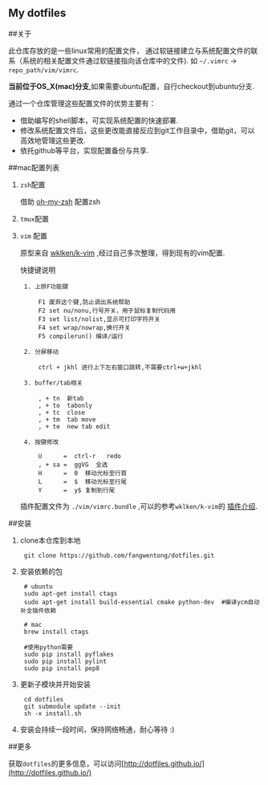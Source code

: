 My dotfiles
---

##关于

此仓库存放的是一些linux常用的配置文件，
通过软链接建立与系统配置文件的联系（系统的相关配置文件通过软链接指向该仓库中的文件).
如 `~/.vimrc` ->  `repo_path/vim/vimrc`.

**当前位于OS_X(mac)分支**,如果需要ubuntu配置，自行checkout到ubuntu分支.

通过一个仓库管理这些配置文件的优势主要有：

- 借助编写的shell脚本，可实现系统配置的快速部署.
- 修改系统配置文件后，这些更改能直接反应到git工作目录中，借助git，可以高效地管理这些更改.
- 依托github等平台，实现配置备份与共享.



##mac配置列表

1. `zsh`配置

    借助 [oh-my-zsh](https://github.com/robbyrussell/oh-my-zsh) 配置zsh

2. `tmux`配置

3. `vim` 配置

    原型来自 [wklken/k-vim](https://github.com/wklken/k-vim) ,经过自己多次整理，得到现有的vim配置.

    快捷键说明

        1. 上排F功能键

            F1 废弃这个键,防止调出系统帮助
            F2 set nu/nonu,行号开关，用于鼠标复制代码用
            F3 set list/nolist,显示可打印字符开关
            F4 set wrap/nowrap,换行开关
            F5 compilerun() 编译/运行

        2. 分屏移动

            ctrl + jkhl 进行上下左右窗口跳转,不需要ctrl+w+jkhl

        3. buffer/tab相关

            , + tn  新tab
            , + to  tabonly
            , + tc  close
            , + tm  tab move
            , + te  new tab edit

        4. 按键修改

            U      =  ctrl-r   redo
            , + sa =  ggVG  全选
            H      =  0  移动光标至行首
            L      =  $  移动光标至行尾
            Y      =  y$ 复制到行尾

    插件配置文件为 `./vim/vimrc.bundle` ,可以的参考`wklken/k-vim`的
    [插件介绍](https://github.com/wklken/k-vim/blob/master/README.md#%E6%8F%92%E4%BB%B6%E9%83%A8%E5%88%86).


##安装

1. clone本仓库到本地

        git clone https://github.com/fangwentong/dotfiles.git

2. 安装依赖的包

        # ubuntu
        sudo apt-get install ctags
        sudo apt-get install build-essential cmake python-dev  #编译ycm自动补全插件依赖

        # mac
        brew install ctags

        #使用python需要
        sudo pip install pyflakes
        sudo pip install pylint
        sudo pip install pep8

3. 更新子模块并开始安装

        cd dotfiles
        git submodule update --init
        sh -x install.sh

4. 安装会持续一段时间，保持网络畅通，耐心等待 :)

##更多

获取`dotfiles`的更多信息，可以访问[http://dotfiles.github.io/](http://dotfiles.github.io/)
